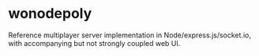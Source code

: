 # wonodepoly
Reference multiplayer server implementation in Node/express.js/socket.io, with accompanying but not strongly coupled web UI.
